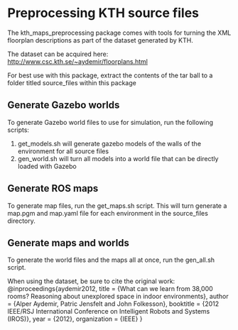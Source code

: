 Preprocessing KTH source files
==============================

The kth_maps_preprocessing package comes with tools for turning the XML floorplan
descriptions as part of the dataset generated by KTH.

The dataset can be acquired here:
http://www.csc.kth.se/~aydemir/floorplans.html

For best use with this package, extract the contents of the tar ball to
a folder titled source_files within this package


## Generate Gazebo worlds
To generate Gazebo world files to use for simulation, run the following scripts:
   1. get_models.sh will generate gazebo models of the walls of the environment for all source files
   2. gen_world.sh will turn all models into a world file that can be directly loaded with Gazebo

## Generate ROS maps
To generate map files, run the get_maps.sh script. This will turn generate a map.pgm and map.yaml file
for each environment in the source_files directory.

## Generate maps and worlds
To generate the world files and the maps all at once, run the gen_all.sh script.




When using the dataset, be sure to cite the original work:
@inproceedings{aydemir2012,
title = {What can we learn from 38,000 rooms? Reasoning about unexplored space in indoor environments},
author = {Alper Aydemir, Patric Jensfelt and John Folkesson},
booktitle = {2012 IEEE/RSJ International Conference on Intelligent Robots and Systems (IROS)},
year = {2012},
organization = {IEEE}
}
